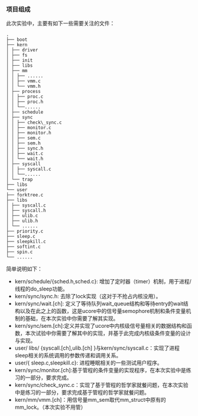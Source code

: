 ### 项目组成 

此次实验中，主要有如下一些需要关注的文件：

```
.  
├── boot  
├── kern   
│ ├── driver   
│ ├── fs   
│ ├── init  
│ ├── libs   
│ ├── mm   
│ │ ├── ......   
│ │ ├── vmm.c  
│ │ └── vmm.h   
│ ├── process   
│ │ ├── proc.c   
│ │ ├── proc.h  
│ │ └──......   
│ ├── schedule     
│ ├── sync  
│ │ ├── check\_sync.c  
│ │ ├── monitor.c   
│ │ ├── monitor.h    
│ │ ├── sem.c   
│ │ ├── sem.h   
│ │ ├── sync.h  
│ │ ├── wait.c   
│ │ └── wait.h   
│ ├── syscall   
│ │ ├── syscall.c    
│ │ └──......    
│ └── trap   
├── libs   
└── user   
├── forktree.c  
├── libs  
│ ├── syscall.c   
│ ├── syscall.h   
│ ├── ulib.c   
│ ├── ulib.h  
│ └── ......  
├── priority.c  
├── sleep.c  
├── sleepkill.c      
├── softint.c  
├── spin.c  
└── ......  
```

简单说明如下：

* kern/schedule/{sched.h,sched.c}: 增加了定时器（timer）机制，用于进程/线程的do_sleep功能。
* kern/sync/sync.h: 去除了lock实现（这对于不抢占内核没用）。
* kern/sync/wait.[ch]:
定义了等待队列wait_queue结构和等待entry的wait结构以及在此之上的函数，这是ucore中的信号量semophore机制和条件变量机制的基础，在本次实验中你需要了解其实现。
* kern/sync/sem.[ch]:定义并实现了ucore中内核级信号量相关的数据结构和函数，本次试验中你需要了解其中的实现，并基于此完成内核级条件变量的设计与实现。
* user/ libs/ {syscall.[ch],ulib.[ch]
}与kern/sync/syscall.c：实现了进程sleep相关的系统调用的参数传递和调用关系。
* user/{ sleep.c,sleepkill.c}: 进程睡眠相关的一些测试用户程序。
* kern/sync/monitor.[ch]:基于管程的条件变量的实现程序，在本次实验中是练习的一部分，要求完成。
* kern/sync/check\_sync.c：实现了基于管程的哲学家就餐问题，在本次实验中是练习的一部分，要求完成基于管程的哲学家就餐问题。
* kern/mm/vmm.[ch]：用信号量mm\_sem取代mm\_struct中原有的mm\_lock。（本次实验不用管）
